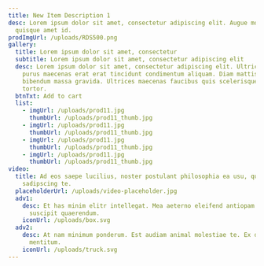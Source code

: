 ```yaml
---
title: New Item Description 1
desc: Lorem ipsum dolor sit amet, consectetur adipiscing elit. Augue morbi
  quisque amet id.
prodImgUrl: /uploads/RDS500.png
gallery:
  title: Lorem ipsum dolor sit amet, consectetur
  subtitle: Lorem ipsum dolor sit amet, consectetur adipiscing elit
  desc: Lorem ipsum dolor sit amet, consectetur adipiscing elit. Ultrices vel
    purus maecenas erat erat tincidunt condimentum aliquam. Diam mattis in
    bibendum massa gravida. Ultrices maecenas faucibus quis scelerisque vehicula
    tortor.
  btnTxt: Add to cart
  list:
    - imgUrl: /uploads/prod11.jpg
      thumbUrl: /uploads/prod11_thumb.jpg
    - imgUrl: /uploads/prod11.jpg
      thumbUrl: /uploads/prod11_thumb.jpg
    - imgUrl: /uploads/prod11.jpg
      thumbUrl: /uploads/prod11_thumb.jpg
    - imgUrl: /uploads/prod11.jpg
      thumbUrl: /uploads/prod11_thumb.jpg
video:
  title: Ad eos saepe lucilius, noster postulant philosophia ea usu, qui dicta
    sadipscing te.
  placeholderUrl: /uploads/video-placeholder.jpg
  adv1:
    desc: Et has minim elitr intellegat. Mea aeterno eleifend antiopam ad, nam no
      suscipit quaerendum.
    iconUrl: /uploads/box.svg
  adv2:
    desc: At nam minimum ponderum. Est audiam animal molestiae te. Ex duo eripuit
      mentitum.
    iconUrl: /uploads/truck.svg
---
```


